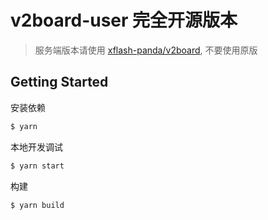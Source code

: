 # v2board-user 完全开源版本
> 服务端版本请使用 [xflash-panda/v2board](https://github.com/xflash-panda/v2board), 不要使用原版


## Getting Started

安装依赖

```bash
$ yarn
```

本地开发调试

```bash
$ yarn start
```

构建

```bash
$ yarn build
```